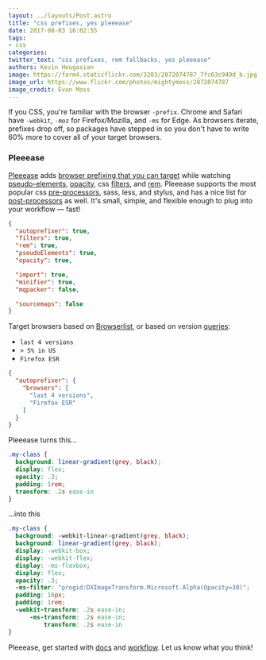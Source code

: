 ```yaml
---
layout: ../layouts/Post.astro
title: "css prefixes, yes pleeease"
date: 2017-08-03 16:02:55
tags:
- css
categories:
twitter_text: "css prefixes, rem fallbacks, yes pleeease"
authors: Kevin Hougasian
image: https://farm4.staticflickr.com/3203/2872074787_7fc63c949d_b.jpg
image_url: https://www.flickr.com/photos/mightymoss/2872074787
image_credit: Evan Moss
---
```


If you CSS, you're familiar with the browser `-prefix`. Chrome and Safari have `-webkit`, `-moz` for Firefox/Mozilla, and `-ms` for Edge. As browsers iterate, prefixes drop off, so packages have stepped in so you don't have to write 60% more to cover all of your target browsers.

### Pleeease

[Pleeease](http://pleeease.io) adds [browser prefixing that you can target](http://pleeease.io/docs/#autoprefixer) while watching [pseudo-elements](http://pleeease.io/docs/#pseudoelements), [opacity](http://pleeease.io/docs/#opacity), css [filters](http://pleeease.io/docs/#filters), and [rem](http://pleeease.io/docs/#rem). Pleeease supports the most popular css [pre-processors](http://pleeease.io/docs/#preprocessors), sass, less, and stylus, and has a nice list for [post-processors](http://pleeease.io/docs/#postprocessors) as well. It's small, simple, and flexible enough to plug into your workflow &mdash; fast!

```json
{
  "autoprefixer": true,
  "filters": true,
  "rem": true,
  "pseudoElements": true,
  "opacity": true,

  "import": true,
  "minifier": true,
  "mqpacker": false,

  "sourcemaps": false
}
```

Target browsers based on [Browserlist](https://github.com/ai/browserslist#browsers), or based on version [queries](https://github.com/ai/browserslist#queries):

- `last 4 versions`
- `> 5% in US`
- `Firefox ESR`

```json
{
  "autoprefixer": {
    "browsers": [
      "last 4 versions",
      "Firefox ESR"
    ]
  }
}
```
Pleeease turns this...
```css
.my-class {
  background: linear-gradient(grey, black);
  display: flex;
  opacity: .3;
  padding: 1rem;
  transform: .2s ease-in
}
```

...into this
```css
.my-class {
  background: -webkit-linear-gradient(grey, black);
  background: linear-gradient(grey, black);
  display: -webkit-box;
  display: -webkit-flex;
  display: -ms-flexbox;
  display: flex;
  opacity: .3;
  -ms-filter: "progid:DXImageTransform.Microsoft.Alpha(Opacity=30)";
  padding: 16px;
  padding: 1rem;
  -webkit-transform: .2s ease-in;
      -ms-transform: .2s ease-in;
          transform: .2s ease-in
}
````

Pleeease, get started with [docs](http://pleeease.io/docs/) and [workflow](http://pleeease.io/workflow/). Let us know what you think!
